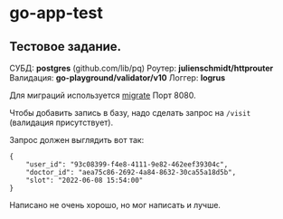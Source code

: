 # go-app-test

## Тестовое задание.

СУБД: **postgres** (github.com/lib/pq)
Роутер: **julienschmidt/httprouter**
Валидация: **go-playground/validator/v10**
Логгер: **logrus**

Для миграций используется [migrate]([https://link-url-here.org](https://github.com/golang-migrate/migrate))
Порт 8080.

Чтобы добавить запись в базу, надо сделать запрос на `/visit` (валидация присутствует).

Запрос должен выглядить вот так:
```
{
    "user_id": "93c08399-f4e8-4111-9e82-462eef39304c",
    "doctor_id": "aea75c86-2692-4a84-8632-30ca55a18d5b",
    "slot": "2022-06-08 15:54:00"
}
```

Написано не очень хорошо, но мог написать и лучше.
